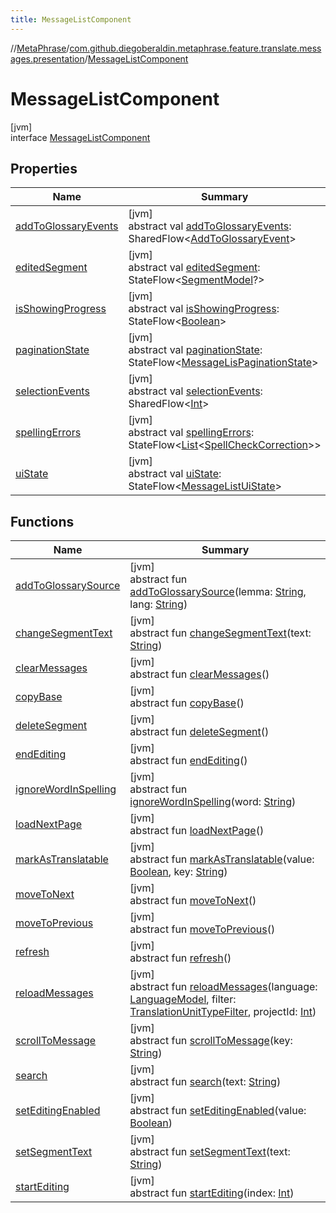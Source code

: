 ```yaml
---
title: MessageListComponent
---
```

//[MetaPhrase](../../../index.html)/[com.github.diegoberaldin.metaphrase.feature.translate.messages.presentation](../index.html)/[MessageListComponent](index.html)



# MessageListComponent



[jvm]\
interface [MessageListComponent](index.html)



## Properties


| Name | Summary |
|---|---|
| [addToGlossaryEvents](add-to-glossary-events.html) | [jvm]<br>abstract val [addToGlossaryEvents](add-to-glossary-events.html): SharedFlow&lt;[AddToGlossaryEvent](../-add-to-glossary-event/index.html)&gt; |
| [editedSegment](edited-segment.html) | [jvm]<br>abstract val [editedSegment](edited-segment.html): StateFlow&lt;[SegmentModel](../../com.github.diegoberaldin.metaphrase.domain.project.data/-segment-model/index.html)?&gt; |
| [isShowingProgress](is-showing-progress.html) | [jvm]<br>abstract val [isShowingProgress](is-showing-progress.html): StateFlow&lt;[Boolean](https://kotlinlang.org/api/latest/jvm/stdlib/kotlin/-boolean/index.html)&gt; |
| [paginationState](pagination-state.html) | [jvm]<br>abstract val [paginationState](pagination-state.html): StateFlow&lt;[MessageLisPaginationState](../-message-lis-pagination-state/index.html)&gt; |
| [selectionEvents](selection-events.html) | [jvm]<br>abstract val [selectionEvents](selection-events.html): SharedFlow&lt;[Int](https://kotlinlang.org/api/latest/jvm/stdlib/kotlin/-int/index.html)&gt; |
| [spellingErrors](spelling-errors.html) | [jvm]<br>abstract val [spellingErrors](spelling-errors.html): StateFlow&lt;[List](https://kotlinlang.org/api/latest/jvm/stdlib/kotlin.collections/-list/index.html)&lt;[SpellCheckCorrection](../../com.github.diegoberaldin.metaphrase.domain.spellcheck/-spell-check-correction/index.html)&gt;&gt; |
| [uiState](ui-state.html) | [jvm]<br>abstract val [uiState](ui-state.html): StateFlow&lt;[MessageListUiState](../-message-list-ui-state/index.html)&gt; |


## Functions


| Name | Summary |
|---|---|
| [addToGlossarySource](add-to-glossary-source.html) | [jvm]<br>abstract fun [addToGlossarySource](add-to-glossary-source.html)(lemma: [String](https://kotlinlang.org/api/latest/jvm/stdlib/kotlin/-string/index.html), lang: [String](https://kotlinlang.org/api/latest/jvm/stdlib/kotlin/-string/index.html)) |
| [changeSegmentText](change-segment-text.html) | [jvm]<br>abstract fun [changeSegmentText](change-segment-text.html)(text: [String](https://kotlinlang.org/api/latest/jvm/stdlib/kotlin/-string/index.html)) |
| [clearMessages](clear-messages.html) | [jvm]<br>abstract fun [clearMessages](clear-messages.html)() |
| [copyBase](copy-base.html) | [jvm]<br>abstract fun [copyBase](copy-base.html)() |
| [deleteSegment](delete-segment.html) | [jvm]<br>abstract fun [deleteSegment](delete-segment.html)() |
| [endEditing](end-editing.html) | [jvm]<br>abstract fun [endEditing](end-editing.html)() |
| [ignoreWordInSpelling](ignore-word-in-spelling.html) | [jvm]<br>abstract fun [ignoreWordInSpelling](ignore-word-in-spelling.html)(word: [String](https://kotlinlang.org/api/latest/jvm/stdlib/kotlin/-string/index.html)) |
| [loadNextPage](load-next-page.html) | [jvm]<br>abstract fun [loadNextPage](load-next-page.html)() |
| [markAsTranslatable](mark-as-translatable.html) | [jvm]<br>abstract fun [markAsTranslatable](mark-as-translatable.html)(value: [Boolean](https://kotlinlang.org/api/latest/jvm/stdlib/kotlin/-boolean/index.html), key: [String](https://kotlinlang.org/api/latest/jvm/stdlib/kotlin/-string/index.html)) |
| [moveToNext](move-to-next.html) | [jvm]<br>abstract fun [moveToNext](move-to-next.html)() |
| [moveToPrevious](move-to-previous.html) | [jvm]<br>abstract fun [moveToPrevious](move-to-previous.html)() |
| [refresh](refresh.html) | [jvm]<br>abstract fun [refresh](refresh.html)() |
| [reloadMessages](reload-messages.html) | [jvm]<br>abstract fun [reloadMessages](reload-messages.html)(language: [LanguageModel](../../com.github.diegoberaldin.metaphrase.domain.language.data/-language-model/index.html), filter: [TranslationUnitTypeFilter](../../com.github.diegoberaldin.metaphrase.domain.project.data/-translation-unit-type-filter/index.html), projectId: [Int](https://kotlinlang.org/api/latest/jvm/stdlib/kotlin/-int/index.html)) |
| [scrollToMessage](scroll-to-message.html) | [jvm]<br>abstract fun [scrollToMessage](scroll-to-message.html)(key: [String](https://kotlinlang.org/api/latest/jvm/stdlib/kotlin/-string/index.html)) |
| [search](search.html) | [jvm]<br>abstract fun [search](search.html)(text: [String](https://kotlinlang.org/api/latest/jvm/stdlib/kotlin/-string/index.html)) |
| [setEditingEnabled](set-editing-enabled.html) | [jvm]<br>abstract fun [setEditingEnabled](set-editing-enabled.html)(value: [Boolean](https://kotlinlang.org/api/latest/jvm/stdlib/kotlin/-boolean/index.html)) |
| [setSegmentText](set-segment-text.html) | [jvm]<br>abstract fun [setSegmentText](set-segment-text.html)(text: [String](https://kotlinlang.org/api/latest/jvm/stdlib/kotlin/-string/index.html)) |
| [startEditing](start-editing.html) | [jvm]<br>abstract fun [startEditing](start-editing.html)(index: [Int](https://kotlinlang.org/api/latest/jvm/stdlib/kotlin/-int/index.html)) |

